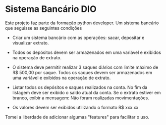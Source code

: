 # Sistema Bancário DIO

Este projeto faz parte da formação python developer. Um sistema bancário que seguisse as seguintes condições

- Criar um sistema bancário com as operações: sacar, depositar e visualizar extrato.

- Todos os depósitos devem ser armazenados em uma variável e exibidos na operação de extrato.

- O sistema deve permitir realizar 3 saques diários com limite máximo de R$ 500,00 por saque. Todos os saques devem ser armazenados em uma variável e exibidos na operação de extrato.

- Listar todos os depósitos e saques realizados na conta. No fim da listagem deve ser exibido o saldo atual da conta. Se o extrato estiver em branco, exibir a mensagem: Não foram realizadas movimentações.
  
- Os valores devem ser exibidos utilizando o formato R$ xxx.xx

Tomei a liberdade de adicionar algumas "features" para facilitar o uso.
